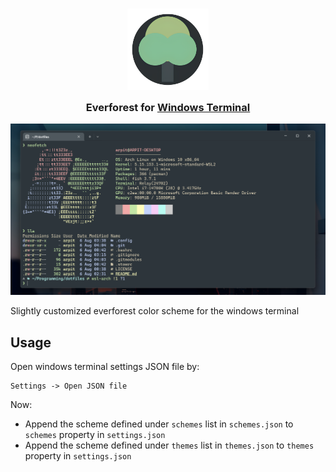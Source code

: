 <h3 align="center">
	<img src="assets/everforest-icon.png" width="130" alt="Logo"/><br/>
	<img src="https://raw.githubusercontent.com/catppuccin/catppuccin/main/assets/misc/transparent.png" height="30" width="0px"/>
	Everforest for <a href="https://github.com/Microsoft/Terminal">Windows Terminal</a>
	<img src="https://raw.githubusercontent.com/catppuccin/catppuccin/main/assets/misc/transparent.png" height="30" width="0px"/>
</h3>

<p align="center">
  <img src="assets/preview.png"/>
</p>

Slightly customized everforest color scheme for the windows terminal

## Usage

Open windows terminal settings JSON file by:

```
Settings -> Open JSON file
```

Now:

- Append the scheme defined under `schemes` list in `schemes.json` to `schemes` property in `settings.json`
- Append the scheme defined under `themes` list in `themes.json` to `themes` property in `settings.json`
